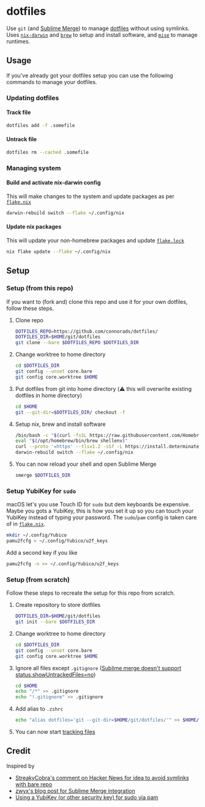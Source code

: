 # dotfiles

Use `git` (and [Sublime Merge](https://www.sublimemerge.com/)) to manage [dotfiles](https://en.wikipedia.org/wiki/Hidden_file_and_hidden_directory#Unix_and_Unix-like_environments) without using symlinks. Uses [`nix-darwin`](https://github.com/LnL7/nix-darwin) and [`brew`](https://brew.sh/) to setup and install software, and [`mise`](https://github.com/connorads/mise/) to manage runtimes.

## Usage

If you've already got your dotfiles setup you can use the following commands to manage your dotfiles.

### Updating dotfiles

#### Track file

```sh
dotfiles add -f .somefile
```

#### Untrack file

```sh
dotfiles rm --cached .somefile
```

### Managing system

#### Build and activate nix-darwin config

This will make changes to the system and update packages as per [`flake.nix`](.config/nix/flake.nix)

```sh
darwin-rebuild switch --flake ~/.config/nix
```

#### Update nix packages

This will update your non-homebrew packages and update [`flake.lock`](.config/nix/flake.lock)

```sh
nix flake update --flake ~/.config/nix
```

## Setup

### Setup (from this repo)

If you want to (fork and) clone this repo and use it for your own dotfiles, follow these steps.

1. Clone repo

    ```sh
    DOTFILES_REPO=https://github.com/connorads/dotfiles/
    DOTFILES_DIR=$HOME/git/dotfiles
    git clone --bare $DOTFILES_REPO $DOTFILES_DIR
    ```

2. Change worktree to home directory

    ```sh
    cd $DOTFILES_DIR
    git config --unset core.bare
    git config core.worktree $HOME
    ```

3. Put dotfiles from git into home directory (⚠️ this will overwrite existing dotfiles in home directory)

    ```sh
    cd $HOME
    git --git-dir=$DOTFILES_DIR/ checkout -f
    ```

4. Setup nix, brew and install software

    ```sh
    /bin/bash -c "$(curl -fsSL https://raw.githubusercontent.com/Homebrew/install/HEAD/install.sh)"
    eval "$(/opt/homebrew/bin/brew shellenv)"
    curl --proto '=https' --tlsv1.2 -sSf -L https://install.determinate.systems/nix | sh -s -- install
    darwin-rebuild switch --flake ~/.config/nix
    ```

5. You can now reload your shell and open Sublime Merge

    ```sh
    smerge $DOTFILES_DIR
    ```

### Setup YubiKey for `sudo`

macOS let's you use Touch ID for `sudo` but dem keyboards be expensive. Maybe you gots a YubiKey, this is how you set it up so you can touch your YubiKey instead of typing your password. The `sudo`/`pam` config is taken care of in [`flake.nix`](.config/nix/flake.nix).

```sh
mkdir ~/.config/Yubico
pamu2fcfg > ~/.config/Yubico/u2f_keys
```

Add a second key if you like

```sh
pamu2fcfg -n >> ~/.config/Yubico/u2f_keys
```

### Setup (from scratch)

Follow these steps to recreate the setup for this repo from scratch.

1. Create repository to store dotfiles

    ```sh
    DOTFILES_DIR=$HOME/git/dotfiles
    git init --bare $DOTFILES_DIR
    ```

2. Change worktree to home directory

    ```sh
    cd $DOTFILES_DIR
    git config --unset core.bare
    git config core.worktree $HOME
    ```

3. Ignore all files except `.gitignore` ([Sublime merge doesn't support status.showUntrackedFiles=no](https://github.com/sublimehq/sublime_merge/issues/1544))

    ```sh
    cd $HOME
    echo "/*" >> .gitignore
    echo "!.gitignore" >> .gitignore
    ```

4. Add alias to `.zshrc`

    ```sh
    echo "alias dotfiles='git --git-dir=$HOME/git/dotfiles/'" >> $HOME/.zshrc
    ```

5. You can now start [tracking files](#usage)

## Credit

Inspired by

- [StreakyCobra's comment on Hacker News for idea to avoid symlinks with bare repo](https://news.ycombinator.com/item?id=11071754)
- [zwyx's blog post for Sublime Merge integration](https://zwyx.dev/blog/your-dotfiles-in-a-git-repo)
- [Using a YubiKey (or other security key) for sudo via pam](https://neilzone.co.uk/2022/11/using-a-yubikey-or-other-security-key-for-sudo-via-pam/)
